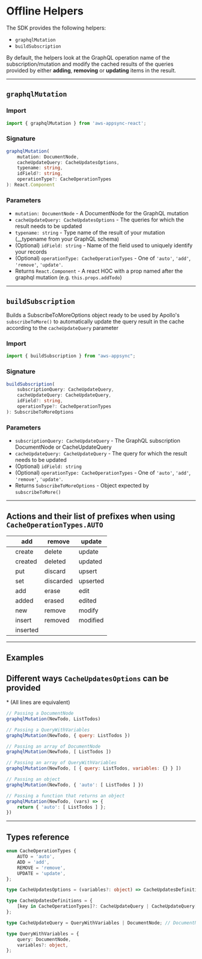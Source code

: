 # Offline Helpers

The SDK provides the following helpers:
- `graphqlMutation`
- `buildSubscription`

By default, the helpers look at the GraphQL operation name of the subscription/mutation and modify the cached results of the queries provided by either **adding**, **removing** or **updating** items in the result.

---

## `graphqlMutation`
### Import
```javascript
import { graphqlMutation } from 'aws-appsync-react';
```

### Signature
```typescript
graphqlMutation(
    mutation: DocumentNode,
    cacheUpdateQuery: CacheUpdatesOptions,
    typename: string,
    idField?: string,
    operationType?: CacheOperationTypes
): React.Component
```

### Parameters
- `mutation: DocumentNode` - A DocumentNode for the GraphQL mutation
- `cacheUpdateQuery: CacheUpdatesOptions` - The queries for which the result needs to be updated
- `typename: string` - Type name of the result of your mutation (__typename from your GraphQL schema)
- (Optional) `idField: string` - Name of the field used to uniquely identify your records
- (Optional) `operationType: CacheOperationTypes` - One of `'auto'`, `'add'`, `'remove'`, `'update'`.
- Returns `React.Component` - A react HOC with a prop named after the graphql mutation (e.g. `this.props.addTodo`) 

---

## `buildSubscription`

Builds a SubscribeToMoreOptions object ready to be used by Apollo's `subscribeToMore()` to automatically update the query result in the cache according to the `cacheUpdateQuery` parameter

### Import
```javascript
import { buildSubscription } from "aws-appsync";
```

### Signature
```typescript
buildSubscription(
    subscriptionQuery: CacheUpdateQuery,
    cacheUpdateQuery: CacheUpdateQuery,
    idField?: string,
    operationType?: CacheOperationTypes
): SubscribeToMoreOptions
```

### Parameters
- `subscriptionQuery: CacheUpdateQuery` - The GraphQL subscription DocumentNode or CacheUpdateQuery
- `cacheUpdateQuery: CacheUpdateQuery` - The query for which the result needs to be updated
- (Optional) `idField: string`
- (Optional) `operationType: CacheOperationTypes` - One of `'auto'`, `'add'`, `'remove'`, `'update'`.
- Returns `SubscribeToMoreOptions` - Object expected by `subscribeToMore()`

---

## Actions and their list of prefixes when using `CacheOperationTypes.AUTO`
| | add | remove | update |
| --- | ---- | ---- | ---- |
| |create | delete |  update
| |created | deleted |  updated
| |put | discard |  upsert
| |set | discarded |  upserted
| |add | erase |  edit
| |added | erased |  edited
| |new | remove |  modify
| |insert | removed |  modified
| |inserted |  |

---

## Examples

## Different ways `CacheUpdatesOptions` can be provided
\* (All lines are equivalent)

```javascript
// Passing a DocumentNode
graphqlMutation(NewTodo, ListTodos)

// Passing a QueryWithVariables
graphqlMutation(NewTodo, { query: ListTodos })

// Passing an array of DocumentNode
graphqlMutation(NewTodo, [ ListTodos ])

// Passing an array of QueryWithVariables
graphqlMutation(NewTodo, [ { query: ListTodos, variables: {} } ])

// Passing an object
graphqlMutation(NewTodo, { 'auto': [ ListTodos ] })

// Passing a function that returns an object
graphqlMutation(NewTodo, (vars) => {
    return { 'auto': [ ListTodos ] };
})
```

---

## Types reference
```typescript
enum CacheOperationTypes {
    AUTO = 'auto',
    ADD = 'add',
    REMOVE = 'remove',
    UPDATE = 'update',
};

type CacheUpdatesOptions = (variables?: object) => CacheUpdatesDefinitions | CacheUpdatesDefinitions;

type CacheUpdatesDefinitions = {
    [key in CacheOperationTypes]?: CacheUpdateQuery | CacheUpdateQuery[]
};

type CacheUpdateQuery = QueryWithVariables | DocumentNode; // DocumentNode is an object return by the gql`` function

type QueryWithVariables = {
    query: DocumentNode,
    variables?: object,
};
```
